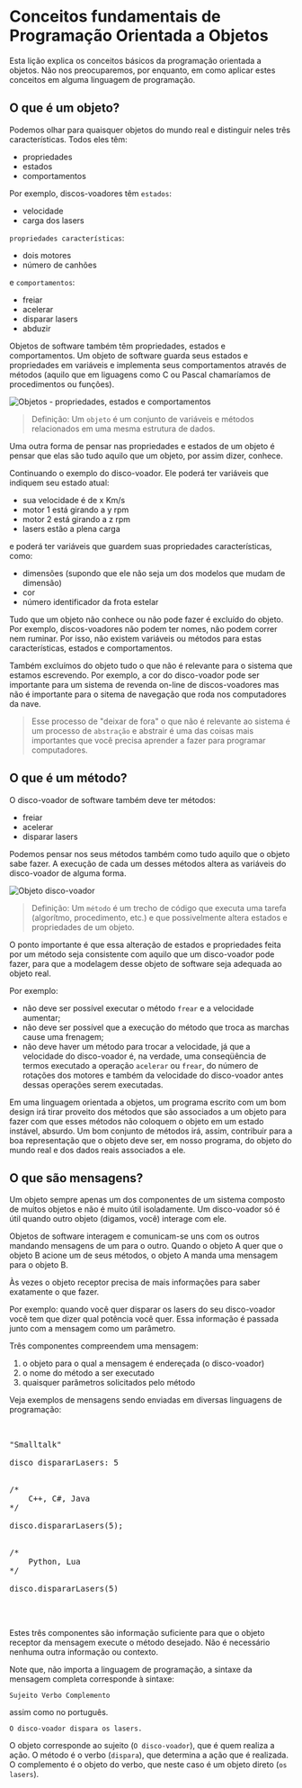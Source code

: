 # Conceitos fundamentais de Programação Orientada a Objetos

Esta lição explica os conceitos básicos da programação orientada a objetos. Não nos preocuparemos, por enquanto, em como aplicar estes conceitos em alguma linguagem de programação.

## O que é um objeto?

Podemos olhar para quaisquer objetos do mundo real e distinguir neles três características. Todos eles têm:

- propriedades
- estados
- comportamentos

Por exemplo, discos-voadores têm <code>estados</code>:
- velocidade
- carga dos lasers

<code>propriedades características</code>:

- dois motores
- número de canhões

e <code>comportamentos</code>:

- freiar
- acelerar
- disparar lasers
- abduzir

Objetos de software também têm propriedades, estados e comportamentos. Um objeto de software guarda seus estados e propriedades em variáveis e implementa seus comportamentos através de métodos (aquilo que em liguagens como C ou Pascal chamaríamos de procedimentos ou funções).

![Objetos - propriedades, estados e comportamentos](/img/poo01/POO01-Objetos-propriedades-estados-e-comportamentos.png)


> Definição: Um <code>objeto</code> é um conjunto de variáveis e métodos relacionados em uma mesma estrutura de dados.

Uma outra forma de pensar nas propriedades e estados de um objeto é pensar que elas são tudo aquilo que um objeto, por assim dizer, conhece.

Continuando o exemplo do disco-voador. Ele poderá ter variáveis que indiquem seu estado atual:

- sua velocidade é de x Km/s
- motor 1 está girando a y rpm
- motor 2 está girando a z rpm
- lasers estão a plena carga

e poderá ter variáveis que guardem suas propriedades características, como:

- dimensões (supondo que ele não seja um dos modelos que mudam de dimensão)
- cor
- número identificador da frota estelar

Tudo que um objeto não conhece ou não pode fazer é excluído do objeto. Por exemplo, discos-voadores não podem ter nomes, não podem correr nem ruminar. Por isso, não existem variáveis ou métodos para estas características, estados e comportamentos.

Também excluímos do objeto tudo o que não é relevante para o sistema que estamos escrevendo. Por exemplo, a cor do disco-voador pode ser importante para um sistema de revenda on-line de discos-voadores mas não é importante para o sitema de navegação que roda nos computadores da nave.

> Esse processo de "deixar de fora" o que não é relevante ao sistema é um processo de <code>abstração</code> e abstrair é uma das coisas mais importantes que você precisa aprender a fazer para programar computadores.

## O que é um método?

O disco-voador de software também deve ter métodos:

- freiar
- acelerar
- disparar lasers

Podemos pensar nos seus métodos também como tudo aquilo que o objeto sabe fazer. A execução de cada um desses métodos altera as variáveis do disco-voador de alguma forma.

![Objeto disco-voador](/img/poo01/POO01-Objeto-disco-voador.png)


> Definição: Um <code>método</code> é um trecho de código que executa uma tarefa (algorítmo, procedimento, etc.) e que possivelmente altera estados e propriedades de um objeto.

O ponto importante é que essa alteração de estados e propriedades feita por um método seja consistente com aquilo que um disco-voador pode fazer, para que a modelagem desse objeto de software seja adequada ao objeto real.

Por exemplo:

- não deve ser possível executar o método <code>frear</code> e a velocidade aumentar;
- não deve ser possível que a execução do método que troca as marchas cause uma frenagem;
- não deve haver um método para trocar a velocidade, já que a velocidade do disco-voador é, na verdade, uma conseqüência de termos executado a operação <code>acelerar</code> ou <code>frear</code>, do número de rotações dos motores e também da velocidade do disco-voador antes dessas operações serem executadas.

Em uma linguagem orientada a objetos, um programa escrito com um bom design irá tirar proveito dos métodos que são associados a um objeto para fazer com que esses métodos não coloquem o objeto em um estado instável, absurdo. Um bom conjunto de métodos irá, assim, contribuir para a boa representação que o objeto deve ser, em nosso programa, do objeto do mundo real e dos dados reais associados a ele.


## O que são mensagens?

Um objeto sempre apenas um dos componentes de um sistema composto de muitos objetos e não é muito útil isoladamente. Um disco-voador só é útil quando outro objeto (digamos, você) interage com ele.

Objetos de software interagem e comunicam-se uns com os outros mandando mensagens de um para o outro. Quando o objeto A quer que o objeto B acione um de seus métodos, o objeto A manda uma mensagem para o objeto B.

Às vezes o objeto receptor precisa de mais informações para saber exatamente o que fazer.

Por exemplo: quando você quer disparar os lasers do seu disco-voador você tem que dizer qual potência você quer. Essa informação é passada junto com a mensagem como um parâmetro.

Três componentes compreendem uma mensagem:

1. o objeto para o qual a mensagem é endereçada (o disco-voador)
1. o nome do método a ser executado
1. quaisquer parâmetros solicitados pelo método

Veja exemplos de mensagens sendo enviadas em diversas linguagens de programação:

<pre>


"Smalltalk"

disco dispararLasers: 5


/*
    C++, C#, Java
*/

disco.dispararLasers(5);


/*
    Python, Lua
*/

disco.dispararLasers(5)



</pre>

Estes três componentes são informação suficiente para que o objeto receptor da mensagem execute o método desejado. Não é necessário nenhuma outra informação ou contexto.

Note que, não importa a linguagem de programação, a sintaxe da mensagem completa corresponde à sintaxe:

<code>Sujeito Verbo Complemento</code>

assim como no português.

<code>O disco-voador dispara os lasers.</code>

O objeto corresponde ao sujeito (<code>O disco-voador</code>), que é quem realiza a ação. O método é o verbo (<code>dispara</code>), que determina a ação que é realizada. O complemento é o objeto do verbo, que neste caso é um objeto direto (<code>os lasers</code>).